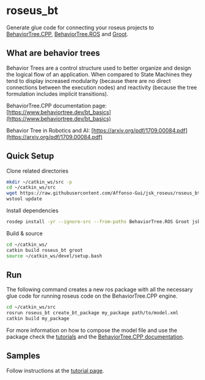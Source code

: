 roseus_bt
============

Generate glue code for connecting your roseus projects to [BehaviorTree.CPP](https://github.com/BehaviorTree/BehaviorTree.CPP), [BehaviorTree.ROS](https://github.com/BehaviorTree/BehaviorTree.ROS) and [Groot](https://github.com/BehaviorTree/Groot).

## What are behavior trees

Behavior Trees are a control structure used to better organize and design the logical flow of an application. When compared to State Machines they tend to display increased modularity (because there are no direct connections between the execution nodes) and reactivity (because the tree formulation includes implicit transitions).

BehaviorTree.CPP documentation page: [https://www.behaviortree.dev/bt_basics](https://www.behaviortree.dev/bt_basics)

Behavior Tree in Robotics and AI: [https://arxiv.org/pdf/1709.00084.pdf](https://arxiv.org/pdf/1709.00084.pdf)

## Quick Setup

Clone related directories
```bash
mkdir ~/catkin_ws/src -p
cd ~/catkin_ws/src
wget https://raw.githubusercontent.com/Affonso-Gui/jsk_roseus/roseus_bt/roseus_bt/roseus_bt.rosinstall -O .rosinstall
wstool update
```

Install dependencies
```bash
rosdep install -yr --ignore-src --from-paths BehaviorTree.ROS Groot jsk_roseus/roseus_bt
```

Build & source
```bash
cd ~/catkin_ws/
catkin build roseus_bt groot
source ~/catkin_ws/devel/setup.bash
```

## Run

The following command creates a new ros package with all the necessary glue code for running roseus code on the BehaviorTree.CPP engine.

```bash
cd ~/catkin_ws/src
rosrun roseus_bt create_bt_package my_package path/to/model.xml
catkin build my_package
```

For more information on how to compose the model file and use the package check the [tutorials](https://github.com/Affonso-Gui/jsk_roseus/tree/roseus_bt/roseus_bt/sample) and the [BehaviorTree.CPP documentation](https://www.behaviortree.dev/bt_basics).

## Samples

Follow instructions at the [tutorial page](https://github.com/Affonso-Gui/jsk_roseus/tree/roseus_bt/roseus_bt/sample).
